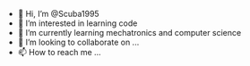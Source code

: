 - 👋 Hi, I’m @Scuba1995
- 👀 I’m interested in learning code
- 🌱 I’m currently learning mechatronics and computer science
- 💞️ I’m looking to collaborate on ...
- 📫 How to reach me ...

<!---
Scuba1995/Scuba1995 is a ✨ special ✨ repository because its `README.md` (this file) appears on your GitHub profile.
You can click the Preview link to take a look at your changes.
--->
